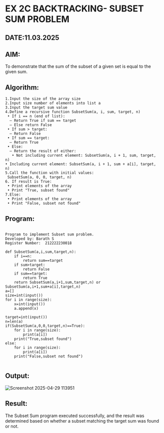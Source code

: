 # EX 2C BACKTRACKING- SUBSET SUM PROBLEM
## DATE:11.03.2025
## AIM:
To demonstrate that the sum of the subset of a given set is equal to the given sum.

## Algorithm:
```
1.Input the size of the array size
2.Input size number of elements into list a
3.Input the target sum value
4.Define a recursive function SubsetSum(a, i, sum, target, n)
 • If i == n (end of list):
  – Return True if sum == target
  – Else return False
 • If sum > target:
  – Return False
 • If sum == target:
  – Return True
 • Else:
  – Return the result of either:
   • Not including current element: SubsetSum(a, i + 1, sum, target, n)
• Including current element: SubsetSum(a, i + 1, sum + a[i], target, n)
5.Call the function with initial values:
 SubsetSum(a, 0, 0, target, n)
6. If result is True:
 • Print elements of the array
 • Print "True, subset found"
7.Else:
 • Print elements of the array
 • Print "False, subset not found"
```

## Program:
```

Program to implement Subset sum problem.
Developed by: Barath S
Register Number:  212222230018

def SubsetSum(a,i,sum,target,n):
    if i==n:
        return sum==target
    if sum>target:
        return False
    if sum==target:
        return True
    return SubsetSum(a,i+1,sum,target,n) or SubsetSum(a,i+1,sum+a[i],target,n)
a=[]
size=int(input())
for i in range(size):
    x=int(input())
    a.append(x)

target=int(input())
n=len(a)
if(SubsetSum(a,0,0,target,n)==True):
    for i in range(size):
        print(a[i])
    print("True,subset found")
else:
    for i in range(size):
        print(a[i])
    print("False,subset not found")


```

## Output:
![Screenshot 2025-04-29 113951](https://github.com/user-attachments/assets/a66cd300-41d7-48e8-9015-f337970d4815)



## Result:
The Subset Sum program executed successfully, and the result was determined based on whether a subset matching the target sum was found or not.
